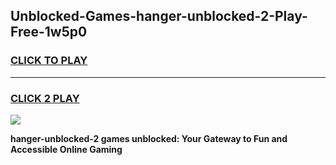 
## Unblocked-Games-hanger-unblocked-2-Play-Free-1w5p0
<h3>
<a href="https://premium76.site?title=hanger-unblocked-2&ref=12A">CLICK TO PLAY</a></h3>
<hr>

<h3>
<a href="https://premium76.site?title=hanger-unblocked-2&ref=12A">CLICK 2 PLAY</a>
  
</h3>

<a href="https://premium76.site?title=hanger-unblocked-2&ref=12A"><img src="https://clearcache.store/games.png"></a>


**hanger-unblocked-2 games unblocked: Your Gateway to Fun and Accessible Online Gaming**
